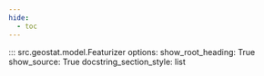 ```yaml
---
hide:
  - toc
---
```


::: src.geostat.model.Featurizer
    options:
        show_root_heading: True
        show_source: True
        docstring_section_style: list